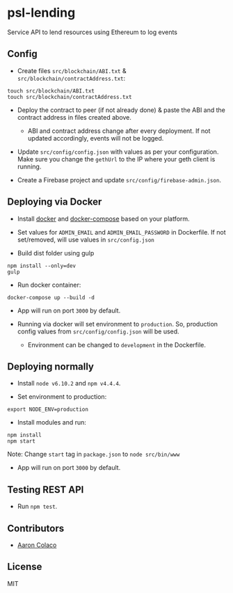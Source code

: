 # psl-lending
Service API to lend resources using Ethereum to log events

## Config

* Create files `src/blockchain/ABI.txt` & `src/blockchain/contractAddress.txt`:
```console
touch src/blockchain/ABI.txt
touch src/blockchain/contractAddress.txt
```

* Deploy the contract to peer (if not already done) & paste the ABI and the contract address in files created above.
  * ABI and contract address change after every deployment. If not updated accordingly, events will not be logged.

* Update `src/config/config.json` with values as per your configuration. Make sure you change the `gethUrl` to the IP where your geth client is running.
* Create a Firebase project and update `src/config/firebase-admin.json`.

## Deploying via Docker
* Install [docker](https://docs.docker.com/engine/installation/) and [docker-compose](https://docs.docker.com/compose/install/) based on your platform.

* Set values for `ADMIN_EMAIL` and `ADMIN_EMAIL_PASSWORD` in Dockerfile. If not set/removed, will use values in `src/config.json`

* Build dist folder using gulp
```console
npm install --only=dev
gulp
```

* Run docker container:
```console
docker-compose up --build -d
```

* App will run on port `3000` by default.

* Running via docker will set environment to `production`. So, production config values from `src/config/config.json` will be used.
  * Environment can be changed to `development` in the Dockerfile.

## Deploying normally
* Install `node v6.10.2` and `npm v4.4.4`.

* Set environment to production:
```console
export NODE_ENV=production
```

* Install modules and run:
```console
npm install
npm start
```
Note: Change `start` tag in `package.json` to `node src/bin/www`

* App will run on port `3000` by default.

## Testing REST API
* Run `npm test`.

## Contributors
* [Aaron Colaco](http://aaroncolaco.com)

## License

MIT
